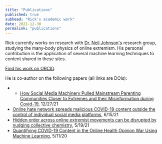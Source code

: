 ```yaml
---
title: "Publications"
published: true
subhead: "Rick's academic work"
date: 2021-12-30
permalink: "publications"
---
```


Rick currently works on research with <a href="https://en.wikipedia.org/wiki/Neil_F._Johnson" target="_blank">Dr. Neil Johnson's</a> research group, studying the many-body physics of online extremism. His personal contribution is the application of several machine learning techniques to content shared in these sites.

<a href="https://orcid.org/0000-0002-1871-7478" target="_blank">Find his work on ORCID</a>.

He is co-author on the following papers (all links are DOIs):
- - <a href="https://doi.org/10.1109/ACCESS.2021.3138982" target="_blank">How Social Media Machinery Pulled Mainstream Parenting Communities Closer to Extremes and their Misinformation during Covid-19</a>, 12/27/21
- <a href="https://doi.org/10.1038/s41598-021-89467-y" target="_blank">Online hate network spreads malicious COVID-19 content outside the control of individual social media platforms</a>, 6/15/21
- <a href="https://doi.org/10.1038/s41598-021-89349-3" target="_blank">Hidden order across online extremist movements can be disrupted by nudging collective chemistry</a>, 5/19/21
- <a href="https://doi.org/10.1109/ACCESS.2020.2993967" target="_blank">Quantifying COVID-19 Content in the Online Health Opinion War Using Machine Learning</a>, 5/11/20

